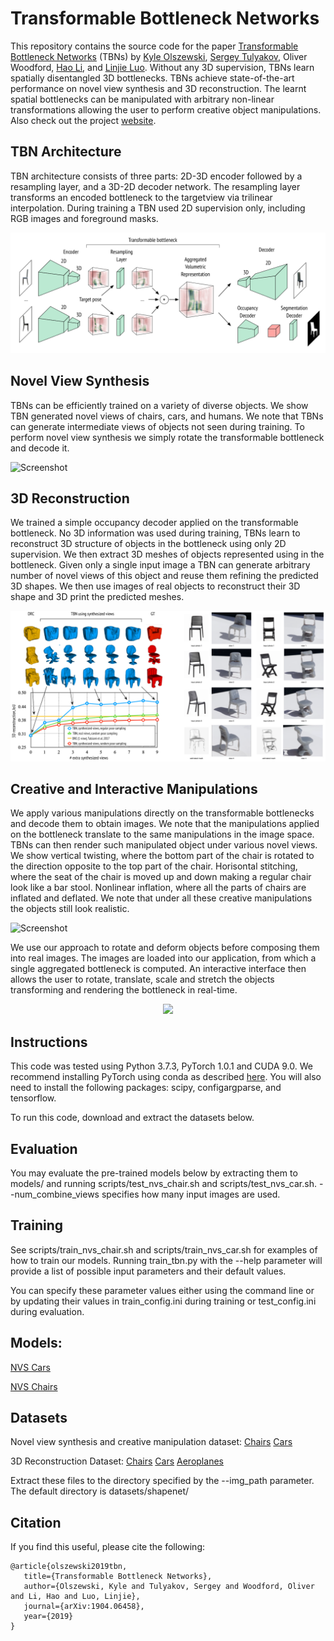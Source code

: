 # Transformable Bottleneck Networks

This repository contains the source code for the paper [Transformable Bottleneck Networks](https://arxiv.org/abs/1904.06458) (TBNs) by [Kyle Olszewski](http://kyleolszewski.com), [Sergey Tulyakov](http://stulyakov.com), Oliver Woodford, [Hao Li](http://hao-li.com), and [Linjie Luo](http://linjieluo.com). Without any 3D supervision, TBNs learn spatially disentangled 3D bottlenecks.  TBNs achieve state-of-the-art performance on novel view synthesis and 3D reconstruction. The learnt spatial bottlenecks can be manipulated with arbitrary non-linear transformations allowing the user to perform creative object manipulations. Also check out the project [website](http://kyleolszewski.com/TB-Networks/).

## TBN Architecture

TBN architecture consists of three parts: 2D-3D encoder followed by a resampling layer, and a 3D-2D decoder network. The resampling layer transforms an encoded bottleneck to the targetview via trilinear interpolation. During training a TBN used 2D supervision only, including RGB images and foreground masks.

![Screenshot](figures/tbn-architecture.png)

## Novel View Synthesis

TBNs can be efficiently trained on a variety of diverse objects. We show TBN generated novel views of chairs, cars, and humans. We note that TBNs can generate intermediate views of objects not seen during training. To perform novel view synthesis we simply rotate the transformable bottleneck and decode it.

![Screenshot](figures/nvs-examples.gif)

## 3D Reconstruction

We trained a simple occupancy decoder applied on the transformable bottleneck. No 3D information was used during training, TBNs learn to reconstruct 3D structure of objects in the bottleneck using only 2D supervision. We then extract 3D meshes of objects represented using in the bottleneck. Given only a single input image a TBN can generate arbitrary number of novel views of this object and reuse them refining the predicted 3D shapes. We then use images of real objects to reconstruct their 3D shape and 3D print the predicted meshes.

![Screenshot](figures/3d-reconstruction.png)

## Creative and Interactive Manipulations

We apply various manipulations directly on the transformable bottlenecks and decode them to obtain images. We note that the manipulations applied on the bottleneck translate to the same manipulations in the image space. TBNs can then render such manipulated object under various novel views. We show vertical twisting, where the bottom part of the chair is rotated to the direction opposite to the top part of the chair. Horisontal stitching, where the seat of the chair is moved up and down making a regular chair look like a bar stool. Nonlinear inflation, where all the parts of chairs are inflated and deflated. We note that under all these creative manipulations the objects still look realistic.

![Screenshot](figures/manipulations.gif)

We use our approach to rotate and deform objects before composing them into real images. The images are loaded into our application, from which a single aggregated bottleneck is computed. An interactive interface then allows the user to rotate, translate, scale and stretch the objects transforming and rendering the bottleneck in real-time. 

<p align="center">
  <img src="figures/interactive-manip.gif">
</p>

## Instructions

This code was tested using Python 3.7.3, PyTorch 1.0.1 and CUDA 9.0. We recommend installing PyTorch using conda as described [here](https://pytorch.org/get-started). You will also need to install the following packages: scipy, configargparse, and tensorflow.

To run this code, download and extract the datasets below.

## Evaluation

You may evaluate the pre-trained models below by extracting them to models/ and running scripts/test_nvs_chair.sh and scripts/test_nvs_car.sh. --num_combine_views specifies how many input images are used.

## Training

See scripts/train_nvs_chair.sh and scripts/train_nvs_car.sh for examples of how to train our models. Running train_tbn.py with the --help parameter will provide a list of possible input parameters and their default values.

You can specify these parameter values either using the command line or by updating their values in train_config.ini during training or test_config.ini during evaluation.

## Models:

[NVS Cars](https://www.dropbox.com/s/mkmi6ya0w673ldv/nvs_car.pth?dl=0)

[NVS Chairs](https://www.dropbox.com/s/6147ael5apoljos/nvs_chair.pth?dl=0)

## Datasets

Novel view synthesis and creative manipulation dataset: [Chairs](https://www.dropbox.com/s/lc01fm5o8dbrp59/nvs_chair.zip?dl=0) [Cars](https://www.dropbox.com/s/b46nobbxcbul1d2/nvs_car.zip?dl=0)

3D Reconstruction Dataset: [Chairs](https://www.dropbox.com/s/82y78wyqo9xrba4/drc_chair.zip?dl=0) [Cars](https://www.dropbox.com/s/d6igpmapbsuxtad/drc_car.zip?dl=0) [Aeroplanes](https://www.dropbox.com/s/ppkig8xos1bo5an/drc_aero.zip?dl=0)

Extract these files to the directory specified by the --img_path parameter. The default directory is datasets/shapenet/

## Citation

If you find this useful, please cite the following:
```
@article{olszewski2019tbn,
   title={Transformable Bottleneck Networks},
   author={Olszewski, Kyle and Tulyakov, Sergey and Woodford, Oliver and Li, Hao and Luo, Linjie},
   journal={arXiv:1904.06458},
   year={2019}
}
